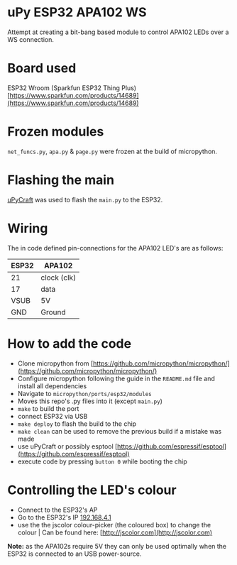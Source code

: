 # uPy ESP32 APA102 WS
Attempt at creating a bit-bang based module to control APA102 LEDs over a WS connection.

# Board used
ESP32 Wroom (Sparkfun ESP32 Thing Plus) <br>
[https://www.sparkfun.com/products/14689](https://www.sparkfun.com/products/14689)

# Frozen modules
`net_funcs.py`, `apa.py` & `page.py` were frozen at the build of micropython.

# Flashing the main
[uPyCraft](http://docs.dfrobot.com/upycraft/) was used to flash the `main.py` to the ESP32.

# Wiring 
The in code defined pin-connections for the APA102 LED's are as follows:

| ESP32 | APA102 |
|-----|----------|
| 21  |clock (clk)|
| 17  | data     |
| VSUB| 5V       |
| GND | Ground   |

# How to add the code
- Clone micropython from [https://github.com/micropython/micropython/](https://github.com/micropython/micropython/)
- Configure micropython following the guide in the `README.md` file and install all dependencies
- Navigate to `micropython/ports/esp32/modules`
- Moves this repo's .py files into it (except `main.py`)
- `make` to build the port
- connect ESP32 via USB
- `make deploy` to flash the build to the chip
- `make clean` can be used to remove the previous build if a mistake was made
- use uPyCraft or possibly esptool [https://github.com/espressif/esptool](https://github.com/espressif/esptool)
- execute code by pressing `button 0` while booting the chip

# Controlling the LED's colour
- Connect to the ESP32's AP
- Go to the ESP32's IP [192.168.4.1](192.168.4.1)
- use the the jscolor colour-picker (the coloured box) to change the colour | Can be found here: [http://jscolor.com](http://jscolor.com)

__Note:__ as the APA102s require 5V they can only be used optimally when the ESP32 is connected to an USB power-source.
